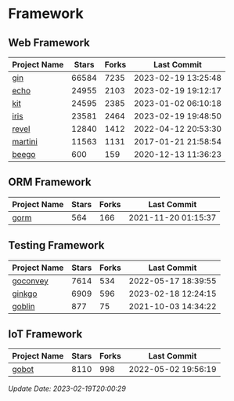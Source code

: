 # Framework

## Web Framework
| Project Name | Stars | Forks | Last Commit |
| ------------ | ----- | ----- | ----------- |
| [gin](https://github.com/gin-gonic/gin) | 66584 | 7235 | 2023-02-19 13:25:48 |
| [echo](https://github.com/labstack/echo) | 24955 | 2103 | 2023-02-19 19:12:17 |
| [kit](https://github.com/go-kit/kit) | 24595 | 2385 | 2023-01-02 06:10:18 |
| [iris](https://github.com/kataras/iris) | 23581 | 2464 | 2023-02-19 19:48:50 |
| [revel](https://github.com/revel/revel) | 12840 | 1412 | 2022-04-12 20:53:30 |
| [martini](https://github.com/go-martini/martini) | 11563 | 1131 | 2017-01-21 21:58:54 |
| [beego](https://github.com/astaxie/beego) | 600 | 159 | 2020-12-13 11:36:23 |

## ORM Framework
| Project Name | Stars | Forks | Last Commit |
| ------------ | ----- | ----- | ----------- |
| [gorm](https://github.com/jinzhu/gorm) | 564 | 166 | 2021-11-20 01:15:37 |

## Testing Framework
| Project Name | Stars | Forks | Last Commit |
| ------------ | ----- | ----- | ----------- |
| [goconvey](https://github.com/smartystreets/goconvey) | 7614 | 534 | 2022-05-17 18:39:55 |
| [ginkgo](https://github.com/onsi/ginkgo) | 6909 | 596 | 2023-02-18 12:24:15 |
| [goblin](https://github.com/franela/goblin) | 877 | 75 | 2021-10-03 14:34:22 |

## IoT Framework
| Project Name | Stars | Forks | Last Commit |
| ------------ | ----- | ----- | ----------- |
| [gobot](https://github.com/hybridgroup/gobot) | 8110 | 998 | 2022-05-02 19:56:19 |

*Update Date: 2023-02-19T20:00:29*